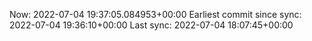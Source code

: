 Now: 2022-07-04 19:37:05.084953+00:00 Earliest commit since sync: 2022-07-04 19:36:10+00:00 Last sync: 2022-07-04 18:07:45+00:00
